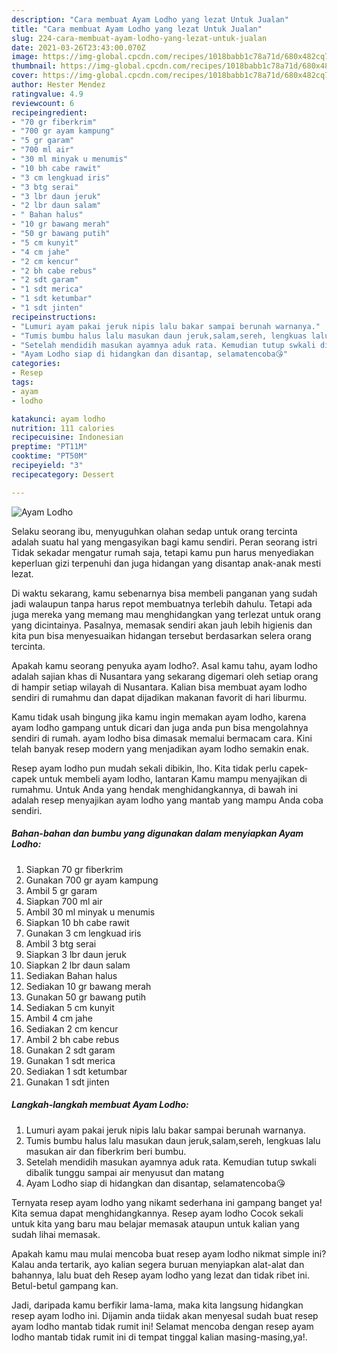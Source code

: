 ```yaml
---
description: "Cara membuat Ayam Lodho yang lezat Untuk Jualan"
title: "Cara membuat Ayam Lodho yang lezat Untuk Jualan"
slug: 224-cara-membuat-ayam-lodho-yang-lezat-untuk-jualan
date: 2021-03-26T23:43:00.070Z
image: https://img-global.cpcdn.com/recipes/1018babb1c78a71d/680x482cq70/ayam-lodho-foto-resep-utama.jpg
thumbnail: https://img-global.cpcdn.com/recipes/1018babb1c78a71d/680x482cq70/ayam-lodho-foto-resep-utama.jpg
cover: https://img-global.cpcdn.com/recipes/1018babb1c78a71d/680x482cq70/ayam-lodho-foto-resep-utama.jpg
author: Hester Mendez
ratingvalue: 4.9
reviewcount: 6
recipeingredient:
- "70 gr fiberkrim"
- "700 gr ayam kampung"
- "5 gr garam"
- "700 ml air"
- "30 ml minyak u menumis"
- "10 bh cabe rawit"
- "3 cm lengkuad iris"
- "3 btg serai"
- "3 lbr daun jeruk"
- "2 lbr daun salam"
- " Bahan halus"
- "10 gr bawang merah"
- "50 gr bawang putih"
- "5 cm kunyit"
- "4 cm jahe"
- "2 cm kencur"
- "2 bh cabe rebus"
- "2 sdt garam"
- "1 sdt merica"
- "1 sdt ketumbar"
- "1 sdt jinten"
recipeinstructions:
- "Lumuri ayam pakai jeruk nipis lalu bakar sampai berunah warnanya."
- "Tumis bumbu halus lalu masukan daun jeruk,salam,sereh, lengkuas lalu masukan air dan fiberkrim beri bumbu."
- "Setelah mendidih masukan ayamnya aduk rata. Kemudian tutup swkali dibalik tunggu sampai air menyusut dan matang"
- "Ayam Lodho siap di hidangkan dan disantap, selamatencoba😘"
categories:
- Resep
tags:
- ayam
- lodho

katakunci: ayam lodho 
nutrition: 111 calories
recipecuisine: Indonesian
preptime: "PT11M"
cooktime: "PT50M"
recipeyield: "3"
recipecategory: Dessert

---
```



![Ayam Lodho](https://img-global.cpcdn.com/recipes/1018babb1c78a71d/680x482cq70/ayam-lodho-foto-resep-utama.jpg)

Selaku seorang ibu, menyuguhkan olahan sedap untuk orang tercinta adalah suatu hal yang mengasyikan bagi kamu sendiri. Peran seorang istri Tidak sekadar mengatur rumah saja, tetapi kamu pun harus menyediakan keperluan gizi terpenuhi dan juga hidangan yang disantap anak-anak mesti lezat.

Di waktu  sekarang, kamu sebenarnya bisa membeli panganan yang sudah jadi walaupun tanpa harus repot membuatnya terlebih dahulu. Tetapi ada juga mereka yang memang mau menghidangkan yang terlezat untuk orang yang dicintainya. Pasalnya, memasak sendiri akan jauh lebih higienis dan kita pun bisa menyesuaikan hidangan tersebut berdasarkan selera orang tercinta. 



Apakah kamu seorang penyuka ayam lodho?. Asal kamu tahu, ayam lodho adalah sajian khas di Nusantara yang sekarang digemari oleh setiap orang di hampir setiap wilayah di Nusantara. Kalian bisa membuat ayam lodho sendiri di rumahmu dan dapat dijadikan makanan favorit di hari liburmu.

Kamu tidak usah bingung jika kamu ingin memakan ayam lodho, karena ayam lodho gampang untuk dicari dan juga anda pun bisa mengolahnya sendiri di rumah. ayam lodho bisa dimasak memalui bermacam cara. Kini telah banyak resep modern yang menjadikan ayam lodho semakin enak.

Resep ayam lodho pun mudah sekali dibikin, lho. Kita tidak perlu capek-capek untuk membeli ayam lodho, lantaran Kamu mampu menyajikan di rumahmu. Untuk Anda yang hendak menghidangkannya, di bawah ini adalah resep menyajikan ayam lodho yang mantab yang mampu Anda coba sendiri.

<!--inarticleads1-->

##### Bahan-bahan dan bumbu yang digunakan dalam menyiapkan Ayam Lodho:

1. Siapkan 70 gr fiberkrim
1. Gunakan 700 gr ayam kampung
1. Ambil 5 gr garam
1. Siapkan 700 ml air
1. Ambil 30 ml minyak u menumis
1. Siapkan 10 bh cabe rawit
1. Gunakan 3 cm lengkuad iris
1. Ambil 3 btg serai
1. Siapkan 3 lbr daun jeruk
1. Siapkan 2 lbr daun salam
1. Sediakan  Bahan halus
1. Sediakan 10 gr bawang merah
1. Gunakan 50 gr bawang putih
1. Sediakan 5 cm kunyit
1. Ambil 4 cm jahe
1. Sediakan 2 cm kencur
1. Ambil 2 bh cabe rebus
1. Gunakan 2 sdt garam
1. Gunakan 1 sdt merica
1. Sediakan 1 sdt ketumbar
1. Gunakan 1 sdt jinten




<!--inarticleads2-->

##### Langkah-langkah membuat Ayam Lodho:

1. Lumuri ayam pakai jeruk nipis lalu bakar sampai berunah warnanya.
1. Tumis bumbu halus lalu masukan daun jeruk,salam,sereh, lengkuas lalu masukan air dan fiberkrim beri bumbu.
1. Setelah mendidih masukan ayamnya aduk rata. Kemudian tutup swkali dibalik tunggu sampai air menyusut dan matang
1. Ayam Lodho siap di hidangkan dan disantap, selamatencoba😘




Ternyata resep ayam lodho yang nikamt sederhana ini gampang banget ya! Kita semua dapat menghidangkannya. Resep ayam lodho Cocok sekali untuk kita yang baru mau belajar memasak ataupun untuk kalian yang sudah lihai memasak.

Apakah kamu mau mulai mencoba buat resep ayam lodho nikmat simple ini? Kalau anda tertarik, ayo kalian segera buruan menyiapkan alat-alat dan bahannya, lalu buat deh Resep ayam lodho yang lezat dan tidak ribet ini. Betul-betul gampang kan. 

Jadi, daripada kamu berfikir lama-lama, maka kita langsung hidangkan resep ayam lodho ini. Dijamin anda tiidak akan menyesal sudah buat resep ayam lodho mantab tidak rumit ini! Selamat mencoba dengan resep ayam lodho mantab tidak rumit ini di tempat tinggal kalian masing-masing,ya!.

